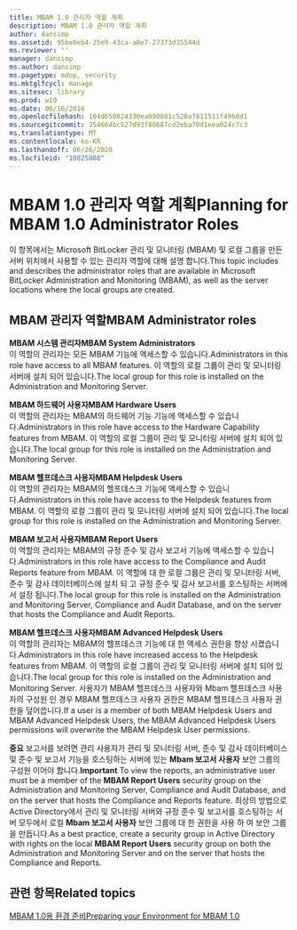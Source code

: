 ```yaml
---
title: MBAM 1.0 관리자 역할 계획
description: MBAM 1.0 관리자 역할 계획
author: dansimp
ms.assetid: 95be0eb4-25e9-43ca-a8e7-27373d35544d
ms.reviewer: ''
manager: dansimp
ms.author: dansimp
ms.pagetype: mdop, security
ms.mktglfcycl: manage
ms.sitesec: library
ms.prod: w10
ms.date: 06/16/2016
ms.openlocfilehash: 104d650824330ea990881c520a7811511f496dd1
ms.sourcegitcommit: 354664bc527d93f80687cd2eba70d1eea024c7c3
ms.translationtype: MT
ms.contentlocale: ko-KR
ms.lasthandoff: 06/26/2020
ms.locfileid: "10825888"
---
```

# <span data-ttu-id="d1dc8-103">MBAM 1.0 관리자 역할 계획</span><span class="sxs-lookup"><span data-stu-id="d1dc8-103">Planning for MBAM 1.0 Administrator Roles</span></span>


<span data-ttu-id="d1dc8-104">이 항목에서는 Microsoft BitLocker 관리 및 모니터링 (MBAM) 및 로컬 그룹을 만든 서버 위치에서 사용할 수 있는 관리자 역할에 대해 설명 합니다.</span><span class="sxs-lookup"><span data-stu-id="d1dc8-104">This topic includes and describes the administrator roles that are available in Microsoft BitLocker Administration and Monitoring (MBAM), as well as the server locations where the local groups are created.</span></span>

## <span data-ttu-id="d1dc8-105">MBAM 관리자 역할</span><span class="sxs-lookup"><span data-stu-id="d1dc8-105">MBAM Administrator roles</span></span>


<a href="" id="---------------mbam-system-administrators"></a> **<span data-ttu-id="d1dc8-106">MBAM 시스템 관리자</span><span class="sxs-lookup"><span data-stu-id="d1dc8-106">MBAM System Administrators</span></span>**  
<span data-ttu-id="d1dc8-107">이 역할의 관리자는 모든 MBAM 기능에 액세스할 수 있습니다.</span><span class="sxs-lookup"><span data-stu-id="d1dc8-107">Administrators in this role have access to all MBAM features.</span></span> <span data-ttu-id="d1dc8-108">이 역할의 로컬 그룹이 관리 및 모니터링 서버에 설치 되어 있습니다.</span><span class="sxs-lookup"><span data-stu-id="d1dc8-108">The local group for this role is installed on the Administration and Monitoring Server.</span></span>

<a href="" id="---------------mbam-hardware-users"></a> **<span data-ttu-id="d1dc8-109">MBAM 하드웨어 사용자</span><span class="sxs-lookup"><span data-stu-id="d1dc8-109">MBAM Hardware Users</span></span>**  
<span data-ttu-id="d1dc8-110">이 역할의 관리자는 MBAM의 하드웨어 기능 기능에 액세스할 수 있습니다.</span><span class="sxs-lookup"><span data-stu-id="d1dc8-110">Administrators in this role have access to the Hardware Capability features from MBAM.</span></span> <span data-ttu-id="d1dc8-111">이 역할의 로컬 그룹이 관리 및 모니터링 서버에 설치 되어 있습니다.</span><span class="sxs-lookup"><span data-stu-id="d1dc8-111">The local group for this role is installed on the Administration and Monitoring Server.</span></span>

<a href="" id="---------------mbam-helpdesk-users"></a> **<span data-ttu-id="d1dc8-112">MBAM 헬프데스크 사용자</span><span class="sxs-lookup"><span data-stu-id="d1dc8-112">MBAM Helpdesk Users</span></span>**  
<span data-ttu-id="d1dc8-113">이 역할의 관리자는 MBAM의 헬프데스크 기능에 액세스할 수 있습니다.</span><span class="sxs-lookup"><span data-stu-id="d1dc8-113">Administrators in this role have access to the Helpdesk features from MBAM.</span></span> <span data-ttu-id="d1dc8-114">이 역할의 로컬 그룹이 관리 및 모니터링 서버에 설치 되어 있습니다.</span><span class="sxs-lookup"><span data-stu-id="d1dc8-114">The local group for this role is installed on the Administration and Monitoring Server.</span></span>

<a href="" id="---------------mbam--report-users"></a> **<span data-ttu-id="d1dc8-115">MBAM 보고서 사용자</span><span class="sxs-lookup"><span data-stu-id="d1dc8-115">MBAM Report Users</span></span>**  
<span data-ttu-id="d1dc8-116">이 역할의 관리자는 MBAM의 규정 준수 및 감사 보고서 기능에 액세스할 수 있습니다.</span><span class="sxs-lookup"><span data-stu-id="d1dc8-116">Administrators in this role have access to the Compliance and Audit Reports feature from MBAM.</span></span> <span data-ttu-id="d1dc8-117">이 역할에 대 한 로컬 그룹은 관리 및 모니터링 서버, 준수 및 감사 데이터베이스에 설치 되 고 규정 준수 및 감사 보고서를 호스팅하는 서버에서 설정 됩니다.</span><span class="sxs-lookup"><span data-stu-id="d1dc8-117">The local group for this role is installed on the Administration and Monitoring Server, Compliance and Audit Database, and on the server that hosts the Compliance and Audit Reports.</span></span>

<a href="" id="---------------mbam--advanced-helpdesk-users"></a> **<span data-ttu-id="d1dc8-118">MBAM 헬프데스크 사용자</span><span class="sxs-lookup"><span data-stu-id="d1dc8-118">MBAM Advanced Helpdesk Users</span></span>**  
<span data-ttu-id="d1dc8-119">이 역할의 관리자는 MBAM의 헬프데스크 기능에 대 한 액세스 권한을 향상 시켰습니다.</span><span class="sxs-lookup"><span data-stu-id="d1dc8-119">Administrators in this role have increased access to the Helpdesk features from MBAM.</span></span> <span data-ttu-id="d1dc8-120">이 역할의 로컬 그룹이 관리 및 모니터링 서버에 설치 되어 있습니다.</span><span class="sxs-lookup"><span data-stu-id="d1dc8-120">The local group for this role is installed on the Administration and Monitoring Server.</span></span> <span data-ttu-id="d1dc8-121">사용자가 MBAM 헬프데스크 사용자와 Mbam 헬프데스크 사용자의 구성원 인 경우 MBAM 헬프데스크 사용자 권한은 MBAM 헬프데스크 사용자 권한을 덮어씁니다.</span><span class="sxs-lookup"><span data-stu-id="d1dc8-121">If a user is a member of both MBAM Helpdesk Users and MBAM Advanced Helpdesk Users, the MBAM Advanced Helpdesk Users permissions will overwrite the MBAM Helpdesk User permissions.</span></span>

<span data-ttu-id="d1dc8-122">**중요**  보고서를 보려면 관리 사용자가 관리 및 모니터링 서버, 준수 및 감사 데이터베이스 및 준수 및 보고서 기능을 호스팅하는 서버에 있는 **Mbam 보고서 사용자** 보안 그룹의 구성원 이어야 합니다.</span><span class="sxs-lookup"><span data-stu-id="d1dc8-122">**Important** To view the reports, an administrative user must be a member of the **MBAM Report Users** security group on the Administration and Monitoring Server, Compliance and Audit Database, and on the server that hosts the Compliance and Reports feature.</span></span> <span data-ttu-id="d1dc8-123">최상의 방법으로 Active Directory에서 관리 및 모니터링 서버와 규정 준수 및 보고서를 호스팅하는 서버 모두에서 로컬 **Mbam 보고서 사용자** 보안 그룹에 대 한 권한을 사용 하 여 보안 그룹을 만듭니다.</span><span class="sxs-lookup"><span data-stu-id="d1dc8-123">As a best practice, create a security group in Active Directory with rights on the local **MBAM Report Users** security group on both the Administration and Monitoring Server and on the server that hosts the Compliance and Reports.</span></span>

 

## <span data-ttu-id="d1dc8-124">관련 항목</span><span class="sxs-lookup"><span data-stu-id="d1dc8-124">Related topics</span></span>


[<span data-ttu-id="d1dc8-125">MBAM 1.0용 환경 준비</span><span class="sxs-lookup"><span data-stu-id="d1dc8-125">Preparing your Environment for MBAM 1.0</span></span>](preparing-your-environment-for-mbam-10.md)

 

 






